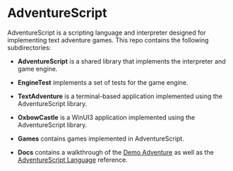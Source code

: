 # AdventureScript

AdventureScript is a scripting language and interpreter designed for implementing text
adventure games. This repo contains the following subdirectories:

- **AdventureScript** is a shared library that implements the interpreter and game
  engine.

- **EngineTest** implements a set of tests for the game engine.

- **TextAdventure** is a terminal-based application implemented using the
  AdventureScript library.

- **OxbowCastle** is a WinUI3 application implemented using the AdventureScript library.

- **Games** contains games implemented in AdventureScript.

- **Docs** contains a walkthrough of the [Demo Adventure](Docs/Demo.md) as well as
  the [AdventureScript Language](Docs/AdventureScript-Language.md) reference.